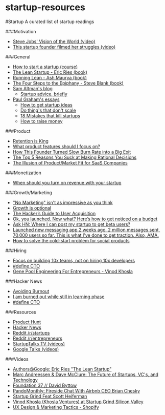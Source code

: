 startup-resources
=================
#Startup
A curated list of startup readings

###Motivation
- [Steve Jobs' Vision of the World (video)](https://www.youtube.com/watch?feature=player_embedded&v=UvEiSa6_EPA)
- [This startup founder filmed her struggles (video)](https://giveit100.com/@100/9b924t)

###General
- [How to start a startup (course)](https://startupclass.co/course/how-to-start-a-startup)
- [The Lean Startup - Eric Ries (book)](http://www.amazon.com/The-Lean-Startup-Entrepreneurs-Continuous/dp/0307887898)
- [Running Lean - Ash Maurya (book)](http://www.amazon.com/Running-Lean-Iterate-Works-Series/dp/1449305172)
- [The Four Steps to the Epiphany - Steve Blank (book)](http://www.amazon.com/Four-Steps-Epiphany-Steve-Blank/dp/0989200507)
- [Sam Altman's blog](http://blog.samaltman.com/)
  - [Startup advice, briefly](http://blog.samaltman.com/startup-advice-briefly)
- [Paul Graham's essays](http://www.paulgraham.com/articles.html)
  - [How to get startup ideas](http://www.paulgraham.com/startupideas.html)
  - [Do thing's that don't scale](http://paulgraham.com/ds.html)
  - [18 Mistakes that kill startups](http://www.paulgraham.com/startupmistakes.html)
  - [How to raise money](http://www.paulgraham.com/fr.html)

###Product
- [Retention is King](http://andrewchen.co/retention-is-king/)
- [What product features should I focus on?](http://calacanis.com/2015/02/02/what-product-features-should-i-focus-on/)
- [How This Founder Turned Slow Burn Rate into a Big Exit](http://firstround.com/review/This-Founder-Turned-a-Slow-Burn-Rate-into-a-Big-Exit/)
- [The Top 5 Reasons You Suck at Making Rational Decisions](http://conversionxl.com/top-5-reasons-suck-making-rational-decisions/)
- [The Illusion of Product/Market Fit for SaaS Companies](http://feld.com/archives/2015/01/illusion-product-market-fit-saas-companies.html)

###Monetization
- [When should you turn on revenue with your startup](http://calacanis.com/2015/02/07/when-should-you-turn-on-revenue-with-your-startup/)

###Growth/Marketing
- ["No Marketing" isn't as impressive as you think](http://www.instigatorblog.com/no-marketing-isnt-as-impressive/2015/01/26/)
- [Growth is optional](http://www.coelevate.com/essays/growth-is-optional)
- [The Hacker’s Guide to User Acquisition](http://www.austenallred.com/the-hackers-guide-to-user-acquisition/)
- [Ok, you launched. Now what? Here’s how to get noticed on a budget](http://capitolstartup.com/blog/ok-you-launched-now-what-heres-how-to-get-noticed-on-a-budget/)
- [Ask HN: Where I can post my startup to get beta users?](https://news.ycombinator.com/item?id=7248460)
- [Launched new messaging app 2 weeks ago. 2 million messages sent, 70,000 users so far. This is what I've done to get traction. Also, AMA.](http://www.reddit.com/r/Entrepreneur/comments/1saar6/launched_new_messaging_app_2_weeks_ago_2_million/)
- [How to solve the cold-start problem for social products](http://andrewchen.co/2014/03/27/how-to-solve-the-cold-start-problem-for-social-products/)

###Hiring
- [Focus on building 10x teams, not on hiring 10x developers](https://avichal.wordpress.com/2011/12/16/focus-on-building-10x-teams-not-on-hiring-10x-developers/)
- [#define CTO](https://blog.gregbrockman.com/figuring-out-the-cto-role-at-stripe)
- [Gene	Pool Engineering For	Entrepreneurs - Vinod Khosla](http://www.khoslaventures.com/wp-content/uploads/Gene_Pool_Engineering.pdf)

###Hacker News
- [Avoiding Burnout](https://news.ycombinator.com/item?id=5630445)
- [I am burned out while still in learning phase](https://news.ycombinator.com/item?id=7435601)
- [#define CTO](https://news.ycombinator.com/item?id=8516777)

###Resources
- [Product Hunt](http://www.producthunt.com/)
- [Hacker News](https://news.ycombinator.com/)
- [Reddit /r/startups](http://www.reddit.com/r/startups)
- [Reddit /r/entrepreneurs](http://www.reddit.com/r/entrepreneur)
- [StartupTalks TV (videos)](http://startuptalks.tv/)
- [Google Talks (videos)](https://www.youtube.com/user/AtGoogleTalks/videos)

###Videos
- [Authors@Google: Eric Ries "The Lean Startup"](https://www.youtube.com/watch?v=fEvKo90qBns)
- [Marc Andreessen & Dave McClure: The Future of Startups, VC's, and Technology](https://www.youtube.com/watch?v=pLNQZegq7KA&app=desktop)
- [Foundation 37 // David Byttow](https://www.youtube.com/watch?feature=player_embedded&v=7PmBk7hgUqg)
- [PandoMonthly: Fireside Chat With Airbnb CEO Brian Chesky](https://www.youtube.com/watch?v=6yPfxcqEXhE)
- [Startup Grind Feat Scott Heiferman](https://www.youtube.com/watch?v=LQI7o3eNx_8&feature=youtu.be&t=25m33s)
- [Vinod Khosla (Khosla Ventures) at Startup Grind Silicon Valley](https://www.youtube.com/watch?v=U5J7bd7nzmw)
- [UX Design & Marketing Tactics - Shopify](https://www.youtube.com/watch?v=sBDOq5B4nTo)
